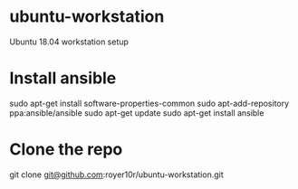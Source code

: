 # ubuntu-workstation
Ubuntu 18.04 workstation setup

# Install ansible
sudo apt-get install software-properties-common
sudo apt-add-repository ppa:ansible/ansible
sudo apt-get update
sudo apt-get install ansible

# Clone the repo
git clone git@github.com:royer10r/ubuntu-workstation.git